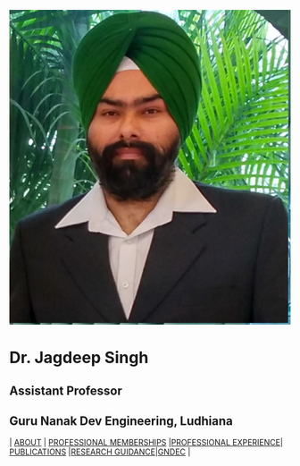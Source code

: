 ![x](Images/jj.jpg)
# Dr. Jagdeep Singh
## Assistant Professor
## Guru Nanak Dev Engineering, Ludhiana

| [ABOUT](About.md) | [PROFESSIONAL MEMBERSHIPS](PM.md) |[PROFESSIONAL EXPERIENCE](PE.MD)| [PUBLICATIONS](Publications1.pdf) |[RESEARCH GUIDANCE](rg.md)|[GNDEC](https://www.gndec.ac.in/) |

